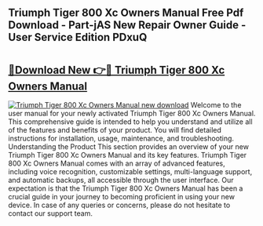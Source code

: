 ## Triumph Tiger 800 Xc Owners Manual Free Pdf Download - Part-jAS New Repair Owner Guide - User Service Edition PDxuQ

# <h2><a href="http://bc57940.oget.top/?id=Triumph+Tiger+800+Xc+Owners+Manual">🔗Download New 👉🔴 Triumph Tiger 800 Xc Owners Manual</a></h2>

[![Triumph Tiger 800 Xc Owners Manual new download](https://i.imgur.com/5g1atiW.png)](http://bc57940.oget.top/?id=Triumph+Tiger+800+Xc+Owners+Manual)
Welcome to the user manual for your newly activated Triumph Tiger 800 Xc Owners Manual. This comprehensive guide is intended to help you understand and utilize all of the features and benefits of your product. You will find detailed instructions for installation, usage, maintenance, and troubleshooting. Understanding the Product This section provides an overview of your new Triumph Tiger 800 Xc Owners Manual and its key features. Triumph Tiger 800 Xc Owners Manual comes with an array of advanced features, including voice recognition, customizable settings, multi-language support, and automatic backups, all accessible through the user interface. Our expectation is that the Triumph Tiger 800 Xc Owners Manual has been a crucial guide in your journey to becoming proficient in using your new device. In case of any queries or concerns, please do not hesitate to contact our support team.

